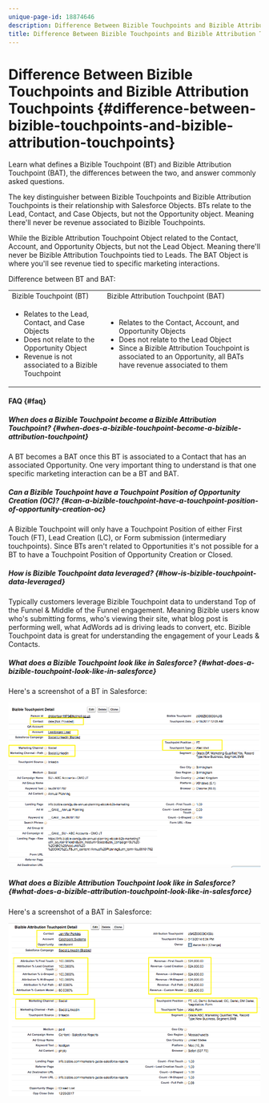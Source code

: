 ```yaml
---
unique-page-id: 18874646
description: Difference Between Bizible Touchpoints and Bizible Attribution Touchpoints - Bizible - Product Documentation
title: Difference Between Bizible Touchpoints and Bizible Attribution Touchpoints
---
```


# Difference Between Bizible Touchpoints and Bizible Attribution Touchpoints {#difference-between-bizible-touchpoints-and-bizible-attribution-touchpoints}

Learn what defines a Bizible Touchpoint (BT) and Bizible Attribution Touchpoint (BAT), the differences between the two, and answer commonly asked questions.

The key distinguisher between Bizible Touchpoints and Bizible Attribution Touchpoints is their relationship with Salesforce Objects. BTs relate to the Lead, Contact, and Case Objects, but not the Opportunity object. Meaning there'll never be revenue associated to Bizible Touchpoints.

While the Bizible Attribution Touchpoint Object related to the Contact, Account, and Opportunity Objects, but not the Lead Object. Meaning there'll never be Bizible Attribution Touchpoints tied to Leads. The BAT Object is where you'll see revenue tied to specific marketing interactions.

Difference between BT and BAT:

<table> 
 <colgroup> 
  <col> 
  <col> 
 </colgroup> 
 <tbody> 
  <tr> 
   <td>Bizible Touchpoint (BT)</td> 
   <td>Bizible Attribution Touchpoint (BAT)</td> 
  </tr> 
  <tr> 
   <td> 
    <ul> 
     <li>Relates to the Lead, Contact, and Case Objects</li> 
     <li>Does not relate to the Opportunity Object</li> 
     <li>Revenue is not associated to a Bizible Touchpoint</li> 
    </ul></td> 
   <td> 
    <ul> 
     <li>Relates to the Contact, Account, and Opportunity Objects</li> 
     <li>Does not relate to the Lead Object</li> 
     <li>Since a Bizible Attribution Touchpoint is associated to an Opportunity, all BATs have revenue associated to them</li> 
    </ul></td> 
  </tr> 
 </tbody> 
</table>

#### FAQ {#faq}

##### When does a Bizible Touchpoint become a Bizible Attribution Touchpoint? {#when-does-a-bizible-touchpoint-become-a-bizible-attribution-touchpoint}

A BT becomes a BAT once this BT is associated to a Contact that has an associated Opportunity. One very important thing to understand is that one specific marketing interaction can be a BT and BAT.

##### Can a Bizible Touchpoint have a Touchpoint Position of Opportunity Creation (OC)? {#can-a-bizible-touchpoint-have-a-touchpoint-position-of-opportunity-creation-oc}

A Bizible Touchpoint will only have a Touchpoint Position of either First Touch (FT), Lead Creation (LC), or Form submission (intermediary touchpoints). Since BTs aren't related to Opportunities it's not possible for a BT to have a Touchpoint Position of Opportunity Creation or Closed.

##### How is Bizible Touchpoint data leveraged? {#how-is-bizible-touchpoint-data-leveraged}

Typically customers leverage Bizible Touchpoint data to understand Top of the Funnel & Middle of the Funnel engagement. Meaning Bizible users know who's submitting forms, who's viewing their site, what blog post is performing well, what AdWords ad is driving leads to convert, etc. Bizible Touchpoint data is great for understanding the engagement of your Leads & Contacts.

##### What does a Bizible Touchpoint look like in Salesforce? {#what-does-a-bizible-touchpoint-look-like-in-salesforce}

Here's a screenshot of a BT in Salesforce:

![](assets/1.png)

##### What does a Bizible Attribution Touchpoint look like in Salesforce? {#what-does-a-bizible-attribution-touchpoint-look-like-in-salesforce}

Here's a screenshot of a BAT in Salesforce:

![](assets/2.png)

